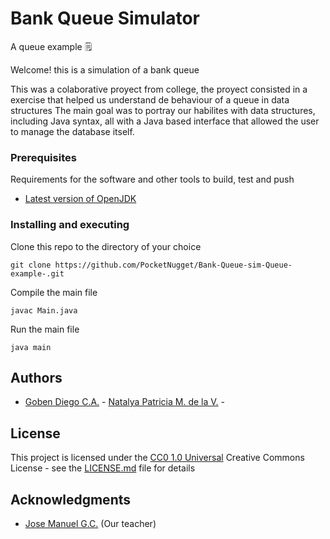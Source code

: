 # Bank Queue Simulator
A queue example 🗒️

Welcome! this is a simulation of a bank queue

This was a colaborative proyect from college, the proyect consisted in a exercise that helped us understand de behaviour of a queue in data structures
The main goal was to portray our habilites with data structures, including Java syntax, all with a Java based interface that allowed the user to manage the database itself.

### Prerequisites

Requirements for the software and other tools to build, test and push 
- [Latest version of OpenJDK](https://openjdk.org)

### Installing and executing

Clone this repo to the directory of your choice

    git clone https://github.com/PocketNugget/Bank-Queue-sim-Queue-example-.git

Compile the main file

    javac Main.java

Run the main file

    java main

## Authors

  - [Goben Diego C.A.](https://github.com/PocketNugget) - [Natalya Patricia M. de la V.](https://github.com/link-to-github) -


## License

This project is licensed under the [CC0 1.0 Universal](LICENSE.md)
Creative Commons License - see the [LICENSE.md](LICENSE.md) file for
details

## Acknowledgments

  - [Jose Manuel G.C.](https://github.com/jumagoca78) (Our teacher)
